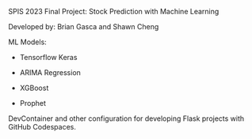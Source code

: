 SPIS 2023 Final Project: Stock Prediction with Machine Learning

Developed by: Brian Gasca and Shawn Cheng

ML Models:

- Tensorflow Keras

- ARIMA Regression

- XGBoost

- Prophet

DevContainer and other configuration for developing Flask projects
with GitHub Codespaces.
